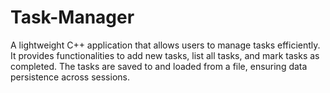 # Task-Manager
A lightweight C++ application that allows users to manage tasks efficiently. It provides functionalities to add new tasks, list all tasks, and mark tasks as completed. The tasks are saved to and loaded from a file, ensuring data persistence across sessions.
